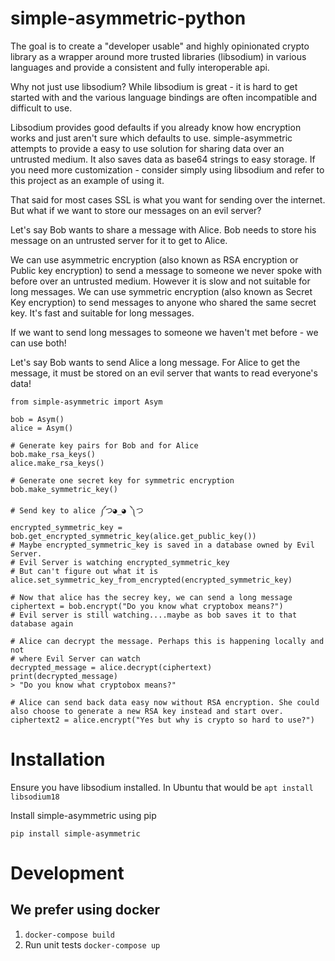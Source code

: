 # simple-asymmetric-python

The goal is to create a "developer usable" and highly opinionated crypto library as a wrapper around more trusted libraries (libsodium) in various languages and provide a consistent and fully interoperable api.

Why not just use libsodium? While libsodium is great - it is hard to get started with and the various language bindings are often incompatible and difficult to use.

Libsodium provides good defaults if you already know how encryption works and just aren't sure which defaults to use. simple-asymmetric attempts to provide a easy to use solution for sharing data over an untrusted medium. 
It also saves data as base64 strings to easy storage.
If you need more customization - consider simply using libsodium and refer to this project as an example of using it.

That said for most cases SSL is what you want for sending over the internet. But what if we want to store our messages on an evil server?

Let's say Bob wants to share a message with Alice. Bob needs to store his message on an untrusted server for it to get to Alice.

We can use asymmetric encryption (also known as RSA encryption or Public key encryption) to send a message to someone we never spoke with before over an untrusted medium.
However it is slow and not suitable for long messages.
We can use symmetric encryption (also known as Secret Key encryption) to send messages to anyone who shared the same secret key. It's fast and suitable for long messages.

If we want to send long messages to someone we haven't met before - we can use both!

Let's say Bob wants to send Alice a long message. For Alice to get the message, it must be stored on an evil server that wants to read everyone's data!

```
from simple-asymmetric import Asym

bob = Asym()
alice = Asym()

# Generate key pairs for Bob and for Alice
bob.make_rsa_keys()
alice.make_rsa_keys()

# Generate one secret key for symmetric encryption
bob.make_symmetric_key()

# Send key to alice ༼つ◕_◕ ༽つ
encrypted_symmetric_key = bob.get_encrypted_symmetric_key(alice.get_public_key())
# Maybe encrypted_symmetric_key is saved in a database owned by Evil Server.
# Evil Server is watching encrypted_symmetric_key
# But can't figure out what it is
alice.set_symmetric_key_from_encrypted(encrypted_symmetric_key)

# Now that alice has the secrey key, we can send a long message
ciphertext = bob.encrypt("Do you know what cryptobox means?")
# Evil server is still watching....maybe as bob saves it to that database again

# Alice can decrypt the message. Perhaps this is happening locally and not
# where Evil Server can watch
decrypted_message = alice.decrypt(ciphertext)
print(decrypted_message)
> "Do you know what cryptobox means?"

# Alice can send back data easy now without RSA encryption. She could also choose to generate a new RSA key instead and start over.
ciphertext2 = alice.encrypt("Yes but why is crypto so hard to use?")
```


# Installation

Ensure you have libsodium installed. 
In Ubuntu that would be `apt install libsodium18`

Install simple-asymmetric using pip

`pip install simple-asymmetric`

# Development

## We prefer using docker

1. `docker-compose build`
2. Run unit tests `docker-compose up`
